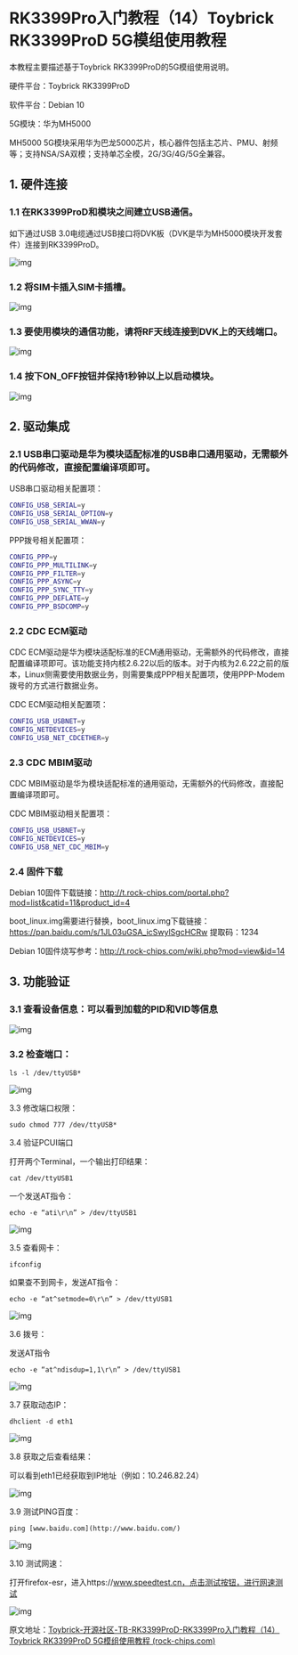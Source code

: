# **RK3399Pro入门教程（14）Toybrick RK3399ProD 5G模组使用教程**



本教程主要描述基于Toybrick RK3399ProD的5G模组使用说明。

硬件平台：Toybrick RK3399ProD

软件平台：Debian 10

5G模块：华为MH5000

MH5000 5G模块采用华为巴龙5000芯片，核心器件包括主芯片、PMU、射频等；支持NSA/SA双模；支持单芯全模，2G/3G/4G/5G全兼容。



## **1. 硬件连接**

### 1.1 在RK3399ProD和模块之间建立USB通信。

如下通过USB 3.0电缆通过USB接口将DVK板（DVK是华为MH5000模块开发套件）连接到RK3399ProD。

![img](https://t.rock-chips.com/data/attachment/forum/202004/26/085320t7pmm9sr1mow29ku.png)





### 1.2 将SIM卡插入SIM卡插槽。

![img](https://t.rock-chips.com/data/attachment/forum/202004/26/085413lruzu88iquzb2fr8.png)





### 1.3 要使用模块的通信功能，请将RF天线连接到DVK上的天线端口。



![img](https://t.rock-chips.com/data/attachment/forum/202004/26/102049nrtirhxxxiqzu256.png)





### 1.4 按下ON_OFF按钮并保持1秒钟以上以启动模块。

![img](https://t.rock-chips.com/data/attachment/forum/202004/26/085558wvil9eelbl2p9msl.png)





## **2. 驱动集成**



### 2.1 USB串口驱动是华为模块适配标准的USB串口通用驱动，无需额外的代码修改，直接配置编译项即可。

USB串口驱动相关配置项：

```bash
CONFIG_USB_SERIAL=y
CONFIG_USB_SERIAL_OPTION=y
CONFIG_USB_SERIAL_WWAN=y
```

PPP拨号相关配置项：

```bash
CONFIG_PPP=y
CONFIG_PPP_MULTILINK=y
CONFIG_PPP_FILTER=y
CONFIG_PPP_ASYNC=y
CONFIG_PPP_SYNC_TTY=y
CONFIG_PPP_DEFLATE=y
CONFIG_PPP_BSDCOMP=y
```



### 2.2 CDC ECM驱动

CDC ECM驱动是华为模块适配标准的ECM通用驱动，无需额外的代码修改，直接配置编译项即可。该功能支持内核2.6.22以后的版本。对于内核为2.6.22之前的版本，Linux侧需要使用数据业务，则需要集成PPP相关配置项，使用PPP-Modem拨号的方式进行数据业务。

CDC ECM驱动相关配置项：

```bash
CONFIG_USB_USBNET=y
CONFIG_NETDEVICES=y
CONFIG_USB_NET_CDCETHER=y
```



### 2.3 CDC MBIM驱动

CDC MBIM驱动是华为模块适配标准的通用驱动，无需额外的代码修改，直接配置编译项即可。

CDC MBIM驱动相关配置项：

```bash
CONFIG_USB_USBNET=y
CONFIG_NETDEVICES=y
CONFIG_USB_NET_CDC_MBIM=y
```



### 2.4 固件下载

Debian 10固件下载链接：http://t.rock-chips.com/portal.php?mod=list&catid=11&product_id=4

boot_linux.img需要进行替换，boot_linux.img下载链接：https://pan.baidu.com/s/1JL03uGSA_icSwylSgcHCRw 提取码：1234

Debian 10固件烧写参考：http://t.rock-chips.com/wiki.php?mod=view&id=14



## **3. 功能验证**



### 3.1 查看设备信息：可以看到加载的PID和VID等信息



![img](https://t.rock-chips.com/data/attachment/forum/202004/26/090425eekh4y2yldi4b7ss.png)



### 3.2 检查端口：
```
ls -l /dev/ttyUSB*
```
![img](https://t.rock-chips.com/data/attachment/forum/202004/26/090500a27mmjr8bfhrjr95.png)



3.3 修改端口权限：
```
sudo chmod 777 /dev/ttyUSB*
```


3.4 验证PCUI端口

打开两个Terminal，一个输出打印结果：
```
cat /dev/ttyUSB1
```
一个发送AT指令：
```
echo -e “ati\r\n” > /dev/ttyUSB1
```
![img](https://t.rock-chips.com/data/attachment/forum/202004/26/090612dlhxz3lg0m2flxjq.png)



3.5 查看网卡：
```
ifconfig
```
如果查不到网卡，发送AT指令：
```
echo -e “at^setmode=0\r\n” > /dev/ttyUSB1
```


![img](https://t.rock-chips.com/data/attachment/forum/202004/26/090653n96z37cpjxdi9acp.png)



3.6 拨号：

发送AT指令
```
echo -e “at^ndisdup=1,1\r\n” > /dev/ttyUSB1
```
![img](https://t.rock-chips.com/data/attachment/forum/202004/26/090754z2152xlbjmc3cxdd.png)



3.7 获取动态IP：
```
dhclient -d eth1
```
![img](https://t.rock-chips.com/data/attachment/forum/202004/26/090824drwswak4zak4wrzd.png)



3.8 获取之后查看结果：

可以看到eth1已经获取到IP地址（例如：10.246.82.24）

![img](https://t.rock-chips.com/data/attachment/forum/202004/26/090909kz06z6m2e6w16y67.png)



3.9 测试PING百度：
```
ping [www.baidu.com](http://www.baidu.com/)
```
![img](https://t.rock-chips.com/data/attachment/forum/202004/26/090939qutd1dct9qdf9m5g.png)



3.10 测试网速：

打开firefox-esr，进入https://www.speedtest.cn，点击测试按钮，进行网速测试



![img](https://t.rock-chips.com/data/attachment/forum/202004/26/091004llo7j4y2fsx7l2tf.png)



原文地址：[Toybrick-开源社区-TB-RK3399ProD-RK3399Pro入门教程（14）Toybrick RK3399ProD 5G模组使用教程 (rock-chips.com)](https://t.rock-chips.com/forum.php?mod=viewthread&tid=1535&highlight=RK3399pro入门)